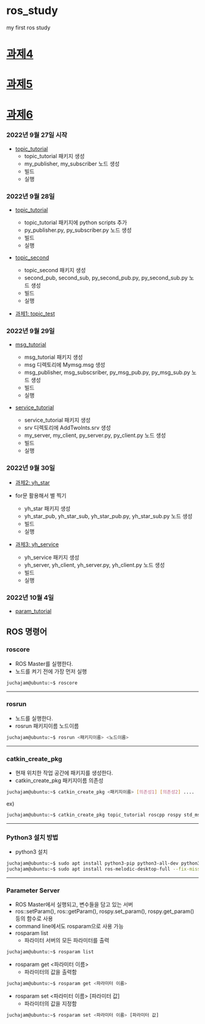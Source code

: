 # ros_study
my first ros study

# [과제4](./과제4.pdf)

# [과제5](./과제5.pdf)

# [과제6](./과제6.pdf)

### 2022년 9월 27일 시작
- [topic_tutorial](./topic_tutorial)
    - topic_tutorial 패키지 생성
    - my_publisher, my_subscriber 노드 생성
    - 빌드
    - 실행

### 2022년 9월 28일
- [topic_tutorial](./topic_tutorial)
    - topic_tutorial 패키지에 python scripts 추가
    - py_publisher.py, py_subscriber.py 노드 생성
    - 빌드
    - 실행

- [topic_second](./topic_second)
    - topic_second 패키지 생성
    - second_pub, second_sub, py_second_pub.py, py_second_sub.py 노드 생성
    - 빌드
    - 실행

- [과제1: topic_test](./topic_test)

### 2022년 9월 29일
- [msg_tutorial](./msg_tutorial)
    - msg_tutorial 패키지 생성
    - msg 디렉토리에 Mymsg.msg 생성
    - msg_publisher, msg_subscsriber, py_msg_pub.py, py_msg_sub.py 노드 생성
    - 빌드
    - 실행

- [service_tutorial](./service_tutorial)
    - service_tutorial 패키지 생성
    - srv 디렉토리에 AddTwoInts.srv 생성
    - my_server, my_client, py_server.py, py_client.py 노드 생성
    - 빌드
    - 실행

### 2022년 9월 30일
- [과제2: yh_star](./yh_star)
- for문 활용해서 별 찍기
    - yh_star 패키지 생성
    - yh_star_pub, yh_star_sub, yh_star_pub.py, yh_star_sub.py 노드 생성
    - 빌드
    - 실행

- [과제3: yh_service](./yh_service)
    - yh_service 패키지 생성
    - yh_server, yh_client, yh_server.py, yh_client.py 노드 생성
    - 빌드
    - 실행

### 2022년 10월 4일
- [param_tutorial](./param_tutorial)


## ROS 명령어
### roscore
- ROS Master를 실행한다.
- 노드를 켜기 전에 가장 먼저 실행
```bash
juchajam@ubuntu:~$ roscore
```
---
### rosrun
- 노드를 실행한다.
- rosrun 패키지이름 노드이름
```bash
juchajam@ubuntu:~$ rosrun <패키지이름> <노드이름>
```
---
### catkin_create_pkg
- 현재 위치한 작업 공간에 패키지를 생성한다.
- catkin_create_pkg 패키지이름 의존성
```bash
juchajam@ubuntu:~$ catkin_create_pkg <패키지이름> [의존성1] [의존성2] .... 
```
ex)
```bash
juchajam@ubuntu:~$ catkin_create_pkg topic_tutorial roscpp rospy std_msgs
```
---
### Python3 설치 방법
- python3 설치
```bash
juchajam@ubuntu:~$ sudo apt install python3-pip python3-all-dev python3-rospkg
juchajam@ubuntu:~$ sudo apt install ros-melodic-desktop-full --fix-missing
```
---
### Parameter Server
- ROS Master에서 실행되고, 변수들을 담고 있는 서버
- ros::setParam(), ros::getParam(), rospy.set_param(), rospy.get_param() 등의 함수로 사용
- command line에서도 rosparam으로 사용 가능
- rosparam list
    - 파라미터 서버의 모든 파라미터를 출력
```bash
juchajam@ubuntu:~$ rosparam list
```
- rosparam get <파라미터 이름>
    - 파라미터의 값을 출력함
```bash
juchajam@ubuntu:~$ rosparam get <파라미터 이름>
```
- rosparam set <파라미터 이름> [파라미터 값]
    - 파라미터의 값을 지정함
```bash
juchajam@ubuntu:~$ rosparam set <파라미터 이름> [파라미터 값]
```